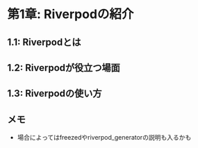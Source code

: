 # 第1章: Riverpodの紹介

## 1.1: Riverpodとは

## 1.2: Riverpodが役立つ場面

## 1.3: Riverpodの使い方

## メモ
* 場合によってはfreezedやriverpod_generatorの説明も入るかも

